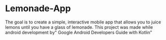 # Lemonade-App
The goal is to create a simple, interactive mobile app that allows you to juice lemons until you have a glass of lemonade. 
This project was made while android development by" Google Android Developers Guide with Kotlin"
